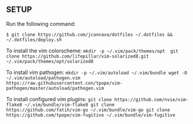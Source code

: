 ## SETUP
Run the following command:

`$ git clone https://github.com/jcannava/dotfiles ~/.dotfiles && ~/.dotfiles/deploy.sh`

To install the vim colorscheme:
`mkdir -p ~/.vim/pack/themes/opt 
git clone https://github.com/lifepillar/vim-solarized8.git ~/.vim/pack/themes/opt/solarized8`

To install vim pathogen:
`mkdir -p ~/.vim/autoload ~/.vim/bundle
wget -O ~/.vim/autoload/pathogen.vim https://raw.githubusercontent.con/tpope/vim-pathogen/master/autoload/pathogen.vim
`

To install configured vim plugins:
`
git clone https://github.com/nvie/vim-flake8 ~/.vim/bundle/vim-flake8
git clone https://github.com/fatih/vim-go ~/.vim/bundle/vim-go
git clone https://github.com/tpope/vim-fugitive ~/.vim/bundle/vim-fugitive
`
